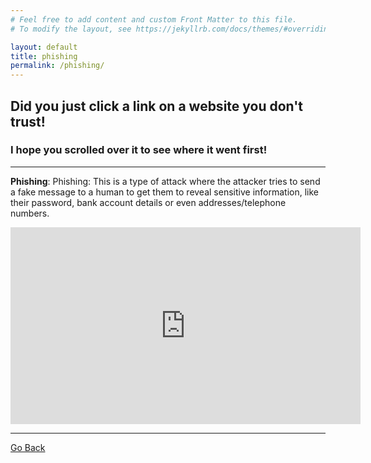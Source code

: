 ```yaml
---
# Feel free to add content and custom Front Matter to this file.
# To modify the layout, see https://jekyllrb.com/docs/themes/#overriding-theme-defaults

layout: default
title: phishing
permalink: /phishing/
---
```


## Did you just click a link on a website you don't trust! 
### I hope you scrolled over it to see where it went first!

--- 

**Phishing**: Phishing: This is a type of attack where the attacker tries to send a fake message to a human to get them to reveal sensitive information, like their password, bank account details or even addresses/telephone numbers.


<iframe width="560" height="315" src="https://www.youtube-nocookie.com/embed/7ieCcOATNEE" title="YouTube video player" frameborder="0" allow="accelerometer; autoplay; clipboard-write; encrypted-media; gyroscope; picture-in-picture" allowfullscreen></iframe>

---
[Go Back](../../CITC/)